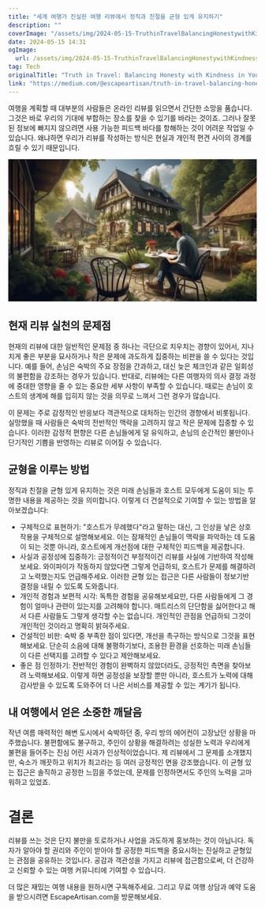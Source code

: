 ```yaml
---
title: "세계 여행가 진실한 여행 리뷰에서 정직과 친절을 균형 있게 유지하기"
description: ""
coverImage: "/assets/img/2024-05-15-TruthinTravelBalancingHonestywithKindnessinYourReviews_0.png"
date: 2024-05-15 14:31
ogImage: 
  url: /assets/img/2024-05-15-TruthinTravelBalancingHonestywithKindnessinYourReviews_0.png
tag: Tech
originalTitle: "Truth in Travel: Balancing Honesty with Kindness in Your Reviews"
link: "https://medium.com/@escapeartisan/truth-in-travel-balancing-honesty-with-kindness-in-your-reviews-6b7ab0662a63"
---
```



여행을 계획할 때 대부분의 사람들은 온라인 리뷰를 읽으면서 간단한 소망을 품습니다. 그것은 바로 우리의 기대에 부합하는 장소를 찾을 수 있기를 바라는 것이죠. 그러나 잘못된 정보에 빠지지 않으려면 사용 가능한 피드백 바다를 항해하는 것이 어려운 작업일 수 있습니다. 왜냐하면 우리가 리뷰를 작성하는 방식은 현실과 개인적 편견 사이의 경계를 흐릴 수 있기 때문입니다.

![이미지](/assets/img/2024-05-15-TruthinTravelBalancingHonestywithKindnessinYourReviews_0.png)

## 현재 리뷰 실천의 문제점

현재의 리뷰에 대한 일반적인 문제점 중 하나는 극단으로 치우치는 경향이 있어서, 지나치게 좋은 부분을 묘사하거나 작은 문제에 과도하게 집중하는 비판을 쓸 수 있다는 것입니다. 예를 들어, 손님은 숙박의 주요 장점을 간과하고, 대신 늦은 체크인과 같은 일회성의 불편함을 강조하는 경우가 있습니다. 반대로, 리뷰에는 다른 여행자의 의사 결정 과정에 중대한 영향을 줄 수 있는 중요한 세부 사항이 부족할 수 있습니다. 때로는 손님이 호스트의 생계에 해를 입히지 않는 것을 의무로 느껴서 그런 경우가 많습니다.



이 문제는 주로 감정적인 반응보다 객관적으로 대처하는 인간의 경향에서 비롯됩니다. 실망했을 때 사람들은 숙박의 전반적인 맥락을 고려하지 않고 작은 문제에 집중할 수 있습니다. 이러한 감정적 편향은 다른 손님들에게 덜 유익하고, 손님의 순간적인 불만이나 단기적인 기쁨을 반영하는 리뷰로 이어질 수 있습니다.

## 균형을 이루는 방법

정직과 친절을 균형 있게 유지하는 것은 미래 손님들과 호스트 모두에게 도움이 되는 투명한 내용을 제공하는 것을 의미합니다. 이렇게 더 건설적으로 기여할 수 있는 방법을 알아보겠습니다:

- 구체적으로 표현하기: "호스트가 무례했다"라고 말하는 대신, 그 인상을 낳은 상호작용을 구체적으로 설명해보세요. 이는 잠재적인 손님들이 맥락을 파악하는 데 도움이 되는 것뿐 아니라, 호스트에게 개선점에 대한 구체적인 피드백을 제공합니다.
- 사실과 공정성에 집중하기: 긍정적이건 부정적이건 리뷰를 사실에 기반하여 작성해보세요. 와이파이가 작동하지 않았다면 그렇게 언급하되, 호스트가 문제를 해결하려고 노력했는지도 언급해주세요. 이러한 균형 있는 접근은 다른 사람들이 정보기반 결정을 내릴 수 있도록 도와줍니다.
- 개인적 경험과 보편적 시각: 독특한 경험을 공유해보세요만, 다른 사람들에게 그 경험이 얼마나 관련이 있는지를 고려해야 합니다. 매트리스의 단단함을 싫어한다고 해서 다른 사람들도 그렇게 생각할 수는 없습니다. 개인적인 관점을 언급하되 그것이 개인적인 것이라고 명확히 밝혀주세요.
- 건설적인 비판: 숙박 중 부족한 점이 있다면, 개선을 촉구하는 방식으로 그것을 표현해보세요. 단순히 소음에 대해 불평하기보다, 조용한 환경을 선호하는 미래 손님들이 다른 선택지를 고려할 수 있다고 제안해보세요.
- 좋은 점 인정하기: 전반적인 경험이 완벽하지 않았더라도, 긍정적인 측면을 찾아보려 노력해보세요. 이렇게 하면 공정성을 보장할 뿐만 아니라, 호스트가 노력에 대해 감사받을 수 있도록 도와주어 더 나은 서비스를 제공할 수 있는 계기가 됩니다.



## 내 여행에서 얻은 소중한 깨달음

작년 여름 매력적인 해변 도시에서 숙박하던 중, 우리 방의 에어컨이 고장났던 상황을 마주했습니다. 불편함에도 불구하고, 주인이 상황을 해결하려는 성실한 노력과 우리에게 불편을 들어주는 진심 어린 사과가 인상적이었습니다. 제 리뷰에서 그 문제를 소개했지만, 숙소가 깨끗하고 위치가 최고라는 등 여러 긍정적인 면을 강조했습니다. 이 균형 있는 접근은 솔직하고 공정한 느낌을 주었는데, 문제를 인정하면서도 주인의 노력을 고마워하고 있었죠.

# 결론

리뷰를 쓰는 것은 단지 불만을 토로하거나 사업을 과도하게 홍보하는 것이 아닙니다. 독자가 알아야 할 권리와 주인이 받아야 할 공정한 피드백을 중요시하는 진실하고 균형있는 관점을 공유하는 것입니다. 공감과 객관성을 가지고 리뷰에 접근함으로써, 더 건강하고 신뢰할 수 있는 여행 커뮤니티에 기여할 수 있습니다.



더 많은 재밌는 여행 내용을 원하시면 구독해주세요. 그리고 무료 여행 상담과 예약 도움을 받으시려면 EscapeArtisan.com을 방문해보세요.